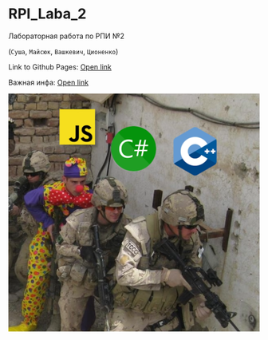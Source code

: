# RPI_Laba_2
Лабораторная работа по РПИ №2

(```Суша```, ```Майсюк```, ```Вашкевич```, ```Ционенко```)

Link to Github Pages:
<a href="https://freyg4n.github.io/RPI_Lab_2/" target="_blank">Open link</a>

Важная инфа:
<a href="http://localhost/RPI_Laba_2/styles/images/memes/memes.html" target="_blank">Open link</a>

![Image](styles/images/memes/Gun.png)